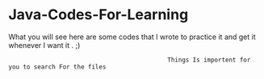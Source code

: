 # Java-Codes-For-Learning
What you will see here are some codes that I wrote to practice it and get it whenever I want it . ;)

                                                Things Is importent for you to search For the files                                                                         
                                    

